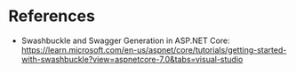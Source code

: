 # References

* Swashbuckle and Swagger Generation in ASP.NET Core:  https://learn.microsoft.com/en-us/aspnet/core/tutorials/getting-started-with-swashbuckle?view=aspnetcore-7.0&tabs=visual-studio